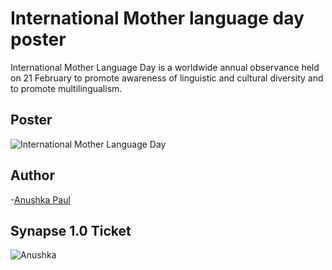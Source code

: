 # International Mother language day poster

International Mother Language Day is a worldwide annual observance held on 21 February to promote awareness of linguistic 
and cultural diversity and to promote multilingualism.

## Poster
![International Mother Language Day](https://user-images.githubusercontent.com/87390353/215497574-63ddce67-5fe3-4d88-bc1f-965c2c240a6b.png)

## Author
-[Anushka Paul](https://github.com/pilipi-puu-puu)
## Synapse 1.0 Ticket
![Anushka](https://user-images.githubusercontent.com/87390353/215497830-592d1112-d5d2-4548-a904-a914683fe346.png)
